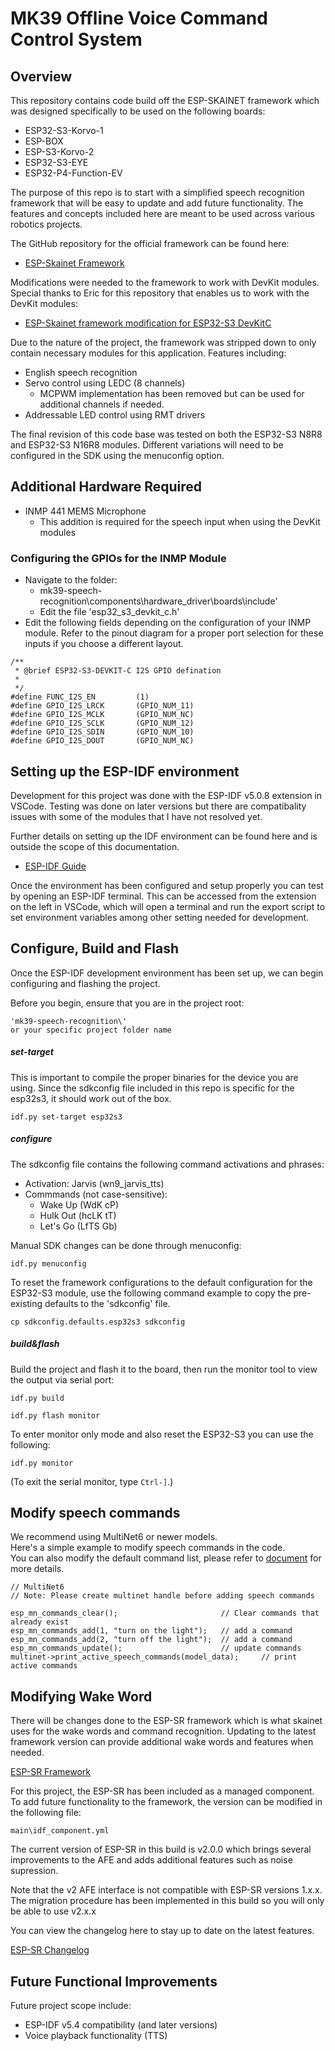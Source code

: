 # MK39 Offline Voice Command Control System

## Overview

This repository contains code build off the ESP-SKAINET framework which was designed specifically to be used on the following boards:
 * ESP32-S3-Korvo-1
 * ESP-BOX
 * ESP-S3-Korvo-2
 * ESP32-S3-EYE
 * ESP32-P4-Function-EV

The purpose of this repo is to start with a simplified speech recognition framework that will be easy to update and add future functionality. The features and concepts included here are meant to be used across various robotics projects.

The GitHub repository for the official framework can be found here:
* [ESP-Skainet Framework](https://github.com/espressif/esp-skainet)

Modifications were needed to the framework to work with DevKit modules. Special thanks to Eric for this repository that enables us to work with the DevKit modules:
* [ESP-Skainet framework modification for ESP32-S3 DevKitC](https://github.com/0015/esp-skainet/tree/ESP32-S3-Devkit-C)

Due to the nature of the project, the framework was stripped down to only contain necessary modules for this application. Features including:
* English speech recognition
* Servo control using LEDC (8 channels)
    * MCPWM implementation has been removed but can be used for additional channels if needed.
* Addressable LED control using RMT drivers

The final revision of this code base was tested on both the ESP32-S3 N8R8 and ESP32-S3 N16R8 modules. Different variations will need to be configured in the SDK using the menuconfig option.

## Additional Hardware Required

* INMP 441 MEMS Microphone
    * This addition is required for the speech input when using the DevKit modules

### Configuring the GPIOs for the INMP Module
* Navigate to the folder:
    * mk39-speech-recognition\components\hardware_driver\boards\include\'
    * Edit the file 'esp32_s3_devkit_c.h'
* Edit the following fields depending on the configuration of your INMP module. Refer to the pinout diagram for a proper port selection for these inputs if you choose a different layout.

```
/**
 * @brief ESP32-S3-DEVKIT-C I2S GPIO defination
 * 
 */
#define FUNC_I2S_EN         (1)
#define GPIO_I2S_LRCK       (GPIO_NUM_11)
#define GPIO_I2S_MCLK       (GPIO_NUM_NC)
#define GPIO_I2S_SCLK       (GPIO_NUM_12)
#define GPIO_I2S_SDIN       (GPIO_NUM_10)
#define GPIO_I2S_DOUT       (GPIO_NUM_NC)
```

## Setting up the ESP-IDF environment
Development for this project was done with the ESP-IDF v5.0.8 extension in VSCode. Testing was done on later versions but there are compatibality issues with some of the modules that I have not resolved yet. 

Further details on setting up the IDF environment can be found here and is outside the scope of this documentation.
* [ESP-IDF Guide](https://docs.espressif.com/projects/esp-idf/en/stable/esp32/get-started/index.html)

Once the environment has been configured and setup properly you can test by opening an ESP-IDF terminal. This can be accessed from the extension on the left in VSCode, which will open a terminal and run the export script to set environment variables among other setting needed for development.

## Configure, Build and Flash

Once the ESP-IDF development environment has been set up, we can begin configuring and flashing the project.

Before you begin, ensure that you are in the project root:
```
'mk39-speech-recognition\' 
or your specific project folder name
```

##### set-target 

This is important to compile the proper binaries for the device you are using. Since the sdkconfig file included in this repo is specific for the esp32s3, it should work out of the box.
```
idf.py set-target esp32s3
```

##### configure

The sdkconfig file contains the following command activations and phrases:

* Activation: Jarvis (wn9_jarvis_tts)
* Commmands (not case-sensitive):
    * Wake Up (WdK cP)
    * Hulk Out (hcLK tT)
    * Let's Go (LfTS Gb)

Manual SDK changes can be done through menuconfig:
```
idf.py menuconfig
```

To reset the framework configurations to the default configuration for the ESP32-S3 module, use the following command example to copy the pre-existing defaults to the 'sdkconfig' file.

```
cp sdkconfig.defaults.esp32s3 sdkconfig
```

##### build&flash

Build the project and flash it to the board, then run the monitor tool to view the output via serial port:

```
idf.py build

idf.py flash monitor 
```

To enter monitor only mode and also reset the ESP32-S3 you can use the following:
```
idf.py monitor
```

(To exit the serial monitor, type ``Ctrl-]``.)

## Modify speech commands

We recommend using MultiNet6 or newer models.   
Here's a simple example to modify speech commands in the code.  
You can also modify the default command list, please refer to [document](https://docs.espressif.com/projects/esp-sr/en/latest/esp32s3/speech_command_recognition/README.html) for more details.

```
// MultiNet6
// Note: Please create multinet handle before adding speech commands

esp_mn_commands_clear();                       // Clear commands that already exist 
esp_mn_commands_add(1, "turn on the light");   // add a command
esp_mn_commands_add(2, "turn off the light");  // add a command
esp_mn_commands_update();                      // update commands
multinet->print_active_speech_commands(model_data);     // print active commands
```


## Modifying Wake Word

There will be changes done to the ESP-SR framework which is what skainet uses for the wake words and command recognition. Updating to the latest framework version can provide additional wake words and features when needed.

[ESP-SR Framework](https://github.com/espressif/esp-sr)

For this project, the ESP-SR has been included as a managed component. To add future functionality to the framework, the version can be modified in the following file:
```
main\idf_component.yml
```
The current version of ESP-SR in this build is v2.0.0 which brings several improvements to the AFE and adds additional features such as noise supression.

Note that the v2 AFE interface is not compatible with ESP-SR versions 1.x.x. The migration procedure has been implemented in this build so you will only be able to use v2.x.x

You can view the changelog here to stay up to date on the latest features.

[ESP-SR Changelog](https://github.com/espressif/esp-sr/blob/master/CHANGELOG.md)

## Future Functional Improvements

Future project scope include:
* ESP-IDF v5.4 compatibility (and later versions)
* Voice playback functionality (TTS)